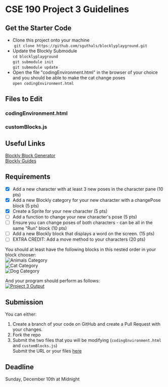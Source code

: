 # CSE 190 Project 3 Guidelines
## Get the Starter Code
- Clone this project onto your machine  
  `git clone https://github.com/sguthals/blocklyplayground.git`
- Update the Blockly Submodule  
  `cd blocklyplayground`  
  `git submodule init`  
  `git submodule update`  
- Open the file "codingEnvironment.html" in the browser of your choice and you should be able to make the cat change poses  
  `open codingEnvironment.html`

## Files to Edit
### codingEnvironment.html

### customBlocks.js

## Useful Links
[Blockly Block Generator](https://blockly-demo.appspot.com/static/demos/blockfactory/index.html)  
[Blockly Guides](https://developers.google.com/blockly/guides/overview)

## Requirements
- [X] Add a new character with at least 3 new poses in the character pane (10 pts)	
- [X] Add a new Blockly category for your new character with a changePose block (5 pts)	
- [X] Create a Sprite for your new character (5 pts)	
- [ ] Add a function to change your new character's pose (5 pts)	
- [ ] Ensure you can change poses of both characters - can be all in the same "Run" block (10 pts)	
- [ ] Add a new Blockly block that displays a word on the screen. (15 pts)
- [ ] EXTRA CREDIT: Add a move method to your characters (20 pts)

You should at least have the following blocks in this nested order in your block chooser:  
![Animals Category](https://github.com/sguthals/blocklyplayground/blob/master/Screen%20Shot%202017-11-30%20at%207.20.27%20AM.png?raw=true)  
![Cat Category](https://github.com/sguthals/blocklyplayground/blob/master/Screen%20Shot%202017-11-30%20at%207.20.31%20AM.png?raw=true)  
![Dog Category](https://github.com/sguthals/blocklyplayground/blob/master/Screen%20Shot%202017-11-30%20at%207.20.36%20AM.png?raw=true)  
  
And your program should perform as follows:  
[![Project 3 Output](http://img.youtube.com/vi/mKgeLiYYOmc/0.jpg)](http://www.youtube.com/watch?v=mKgeLiYYOmc "Project 3 Output")

## Submission
You can either:
1. Create a branch of your code on GitHub and create a Pull Request with your changes.
2. Fork the repo
3. Submit the two files that you will be modifying (`codingEnvironment.html` and `customBlocks.js`)  
Submit the URL or your files [here](https://docs.google.com/forms/d/e/1FAIpQLScC7-JDMhrbNFfZwVizocxHhDeCvA1dMr6Q4gdUho4uQFoQvQ/viewform)

## Deadline
Sunday, December 10th at Midnight
